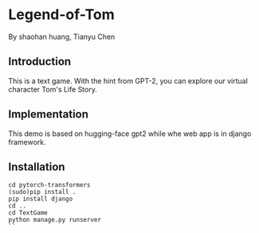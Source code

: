 # Legend-of-Tom

By shaohan huang, Tianyu Chen

## Introduction

This is a text game.
With the hint from GPT-2, you can explore our virtual character Tom's Life Story.

## Implementation

This demo is based on hugging-face gpt2 while whe web app is in django framework.

## Installation
```
cd pytorch-transformers
(sudo)pip install .
pip install django
cd ..
cd TextGame
python manage.py runserver
``



